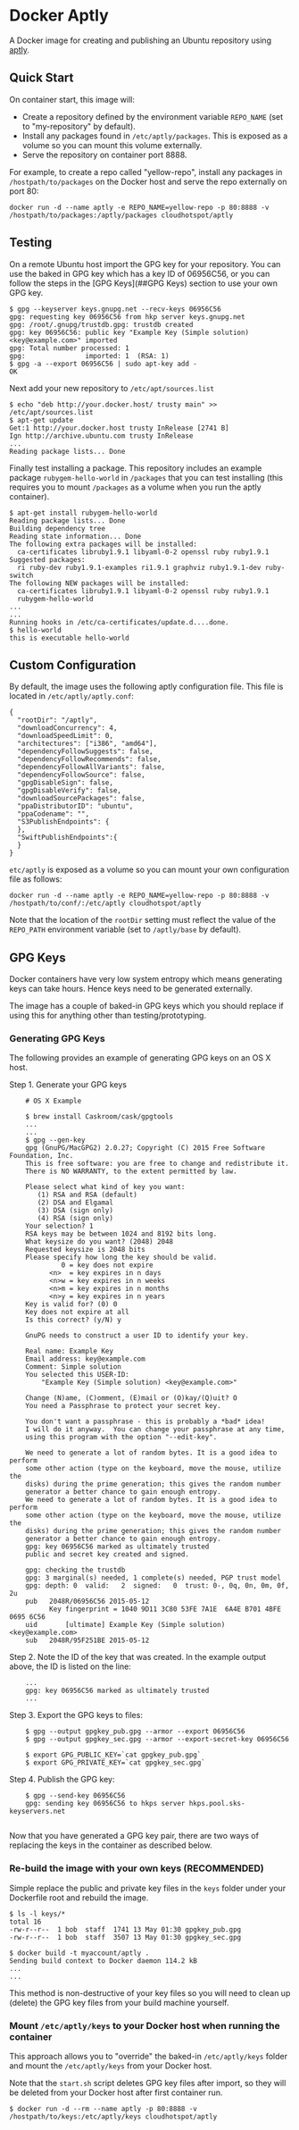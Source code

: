 # Docker Aptly

A Docker image for creating and publishing an Ubuntu repository using <a href="http://aptly.info" target="_blank">aptly</a>.


## Quick Start

On container start, this image will:

* Create a repository defined by the environment variable `REPO_NAME` (set to "my-repository" by default).
* Install any packages found in `/etc/aptly/packages`.  This is exposed as a volume so you can mount this volume externally.
* Serve the repository on container port 8888.

For example, to create a repo called "yellow-repo", install any packages in `/hostpath/to/packages` on the Docker host and serve the repo externally on port 80:
  
```console
docker run -d --name aptly -e REPO_NAME=yellow-repo -p 80:8888 -v /hostpath/to/packages:/aptly/packages cloudhotspot/aptly
```

## Testing

On a remote Ubuntu host import the GPG key for your repository.  You can use the baked in GPG key which has a key ID of 06956C56, or you can follow the steps in the [GPG Keys](##GPG Keys) section to use your own GPG key.

```console
$ gpg --keyserver keys.gnupg.net --recv-keys 06956C56
gpg: requesting key 06956C56 from hkp server keys.gnupg.net
gpg: /root/.gnupg/trustdb.gpg: trustdb created
gpg: key 06956C56: public key "Example Key (Simple solution) <key@example.com>" imported
gpg: Total number processed: 1
gpg:               imported: 1  (RSA: 1)
$ gpg -a --export 06956C56 | sudo apt-key add -
OK
```

Next add your new repository to `/etc/apt/sources.list`

```console
$ echo "deb http://your.docker.host/ trusty main" >> /etc/apt/sources.list
$ apt-get update
Get:1 http://your.docker.host trusty InRelease [2741 B]
Ign http://archive.ubuntu.com trusty InRelease
...
Reading package lists... Done
```

Finally test installing a package.  This repository includes an example package `rubygem-hello-world` in `/packages` that you can test installing (this requires you to mount `/packages` as a volume when you run the aptly container).

```console
$ apt-get install rubygem-hello-world
Reading package lists... Done
Building dependency tree
Reading state information... Done
The following extra packages will be installed:
  ca-certificates libruby1.9.1 libyaml-0-2 openssl ruby ruby1.9.1
Suggested packages:
  ri ruby-dev ruby1.9.1-examples ri1.9.1 graphviz ruby1.9.1-dev ruby-switch
The following NEW packages will be installed:
  ca-certificates libruby1.9.1 libyaml-0-2 openssl ruby ruby1.9.1
  rubygem-hello-world
...
...
Running hooks in /etc/ca-certificates/update.d....done.
$ hello-world
this is executable hello-world
```
## Custom Configuration

By default, the image uses the following aptly configuration file.  This file is located in `/etc/aptly/aptly.conf`:

```
{
  "rootDir": "/aptly",
  "downloadConcurrency": 4,
  "downloadSpeedLimit": 0,
  "architectures": ["i386", "amd64"],
  "dependencyFollowSuggests": false,
  "dependencyFollowRecommends": false,
  "dependencyFollowAllVariants": false,
  "dependencyFollowSource": false,
  "gpgDisableSign": false,
  "gpgDisableVerify": false,
  "downloadSourcePackages": false,
  "ppaDistributorID": "ubuntu",
  "ppaCodename": "",
  "S3PublishEndpoints": {
  },
  "SwiftPublishEndpoints":{	
  }
}
```

`etc/aptly` is exposed as a volume so you can mount your own configuration file as follows:

```
docker run -d --name aptly -e REPO_NAME=yellow-repo -p 80:8888 -v /hostpath/to/conf/:/etc/aptly cloudhotspot/aptly
```

Note that the location of the `rootDir` setting must reflect the value of the `REPO_PATH` environment variable (set to `/aptly/base` by default). 

## GPG Keys

Docker containers have very low system entropy which means generating keys can take hours.  Hence keys need to be generated externally.

The image has a couple of baked-in GPG keys which you should replace if using this for anything other than testing/prototyping.

### Generating GPG Keys

The following provides an example of generating GPG keys on an OS X host.

Step 1.  Generate your GPG keys

```console
	# OS X Example
	
	$ brew install Caskroom/cask/gpgtools
	...
	...
	$ gpg --gen-key
	gpg (GnuPG/MacGPG2) 2.0.27; Copyright (C) 2015 Free Software Foundation, Inc.
	This is free software: you are free to change and redistribute it.
	There is NO WARRANTY, to the extent permitted by law.
	
	Please select what kind of key you want:
	   (1) RSA and RSA (default)
	   (2) DSA and Elgamal
	   (3) DSA (sign only)
	   (4) RSA (sign only)
	Your selection? 1
	RSA keys may be between 1024 and 8192 bits long.
	What keysize do you want? (2048) 2048
	Requested keysize is 2048 bits
	Please specify how long the key should be valid.
	         0 = key does not expire
	      <n>  = key expires in n days
	      <n>w = key expires in n weeks
	      <n>m = key expires in n months
	      <n>y = key expires in n years
	Key is valid for? (0) 0
	Key does not expire at all
	Is this correct? (y/N) y
	
	GnuPG needs to construct a user ID to identify your key.
	
	Real name: Example Key
	Email address: key@example.com
	Comment: Simple solution
	You selected this USER-ID:
	    "Example Key (Simple solution) <key@example.com>"
	
	Change (N)ame, (C)omment, (E)mail or (O)kay/(Q)uit? O
	You need a Passphrase to protect your secret key.
	
	You don't want a passphrase - this is probably a *bad* idea!
	I will do it anyway.  You can change your passphrase at any time,
	using this program with the option "--edit-key".
	
	We need to generate a lot of random bytes. It is a good idea to perform
	some other action (type on the keyboard, move the mouse, utilize the
	disks) during the prime generation; this gives the random number
	generator a better chance to gain enough entropy.
	We need to generate a lot of random bytes. It is a good idea to perform
	some other action (type on the keyboard, move the mouse, utilize the
	disks) during the prime generation; this gives the random number
	generator a better chance to gain enough entropy.
	gpg: key 06956C56 marked as ultimately trusted
	public and secret key created and signed.
	
	gpg: checking the trustdb
	gpg: 3 marginal(s) needed, 1 complete(s) needed, PGP trust model
	gpg: depth: 0  valid:   2  signed:   0  trust: 0-, 0q, 0n, 0m, 0f, 2u
	pub   2048R/06956C56 2015-05-12
	      Key fingerprint = 1040 9D11 3C80 53FE 7A1E  6A4E B701 4BFE 0695 6C56
	uid       [ultimate] Example Key (Simple solution) <key@example.com>
	sub   2048R/95F251BE 2015-05-12
```

Step 2.  Note the ID of the key that was created.  In the example output above, the ID is listed on the line:

``` console
	...
	gpg: key 06956C56 marked as ultimately trusted
	...
```

Step 3.  Export the GPG keys to files:

``` console
	$ gpg --output gpgkey_pub.gpg --armor --export 06956C56
	$ gpg --output gpgkey_sec.gpg --armor --export-secret-key 06956C56
	
	$ export GPG_PUBLIC_KEY=`cat gpgkey_pub.gpg`
	$ export GPG_PRIVATE_KEY=`cat gpgkey_sec.gpg`
```

Step 4.  Publish the GPG key:

``` console
	$ gpg --send-key 06956C56
	gpg: sending key 06956C56 to hkps server hkps.pool.sks-keyservers.net
	
```

Now that you have generated a GPG key pair, there are two ways of replacing the keys in the container as described below.

### Re-build the image with your own keys (RECOMMENDED)

Simple replace the public and private key files in the `keys` folder under your Dockerfile root and rebuild the image.

```console
$ ls -l keys/*
total 16
-rw-r--r--  1 bob  staff  1741 13 May 01:30 gpgkey_pub.gpg
-rw-r--r--  1 bob  staff  3507 13 May 01:30 gpgkey_sec.gpg

$ docker build -t myaccount/aptly .
Sending build context to Docker daemon 114.2 kB
...
...
```

This method is non-destructive of your key files so you will need to clean up (delete) the GPG key files from your build machine yourself.

### Mount `/etc/aptly/keys` to your Docker host when running the container

This approach allows you to "override" the baked-in `/etc/aptly/keys` folder and mount the `/etc/aptly/keys` from your Docker host.

Note that the `start.sh` script deletes GPG key files after import, so they will be deleted from your Docker host after first container run.

```console
$ docker run -d --rm --name aptly -p 80:8888 -v /hostpath/to/keys:/etc/aptly/keys cloudhotspot/aptly 
```